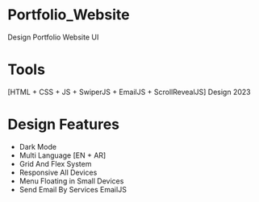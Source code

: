 # Portfolio_Website
Design Portfolio Website UI
# Tools 
  [HTML + CSS + JS + SwiperJS + EmailJS + ScrollRevealJS]
Design 2023
# Design Features
  * Dark Mode
  * Multi Language [EN + AR]
  * Grid And Flex System
  * Responsive All Devices 
  * Menu Floating in Small Devices
  * Send Email By Services EmailJS
